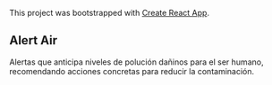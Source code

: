 This project was bootstrapped with [Create React App](https://github.com/facebook/create-react-app).

## Alert Air
Alertas que anticipa niveles de polución dañinos para el ser humano, recomendando acciones concretas para reducir la contaminación.